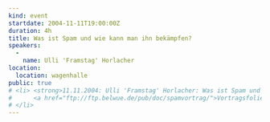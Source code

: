 ```yaml
---
kind: event
startdate: 2004-11-11T19:00:00Z
duration: 4h
title: Was ist Spam und wie kann man ihn bekämpfen?
speakers:
  -
    name: Ulli 'Framstag' Horlacher
location:
  location: wagenhalle
public: true
# <li> <strong>11.11.2004: Ulli 'Framstag' Horlacher: Was ist Spam und wie kann man ihn bekämpfen?</strong> <br>
#      <a href="ftp://ftp.belwue.de/pub/doc/spamvortrag/">Vortragsfolien per ftp</a>
# </li>
---
```

